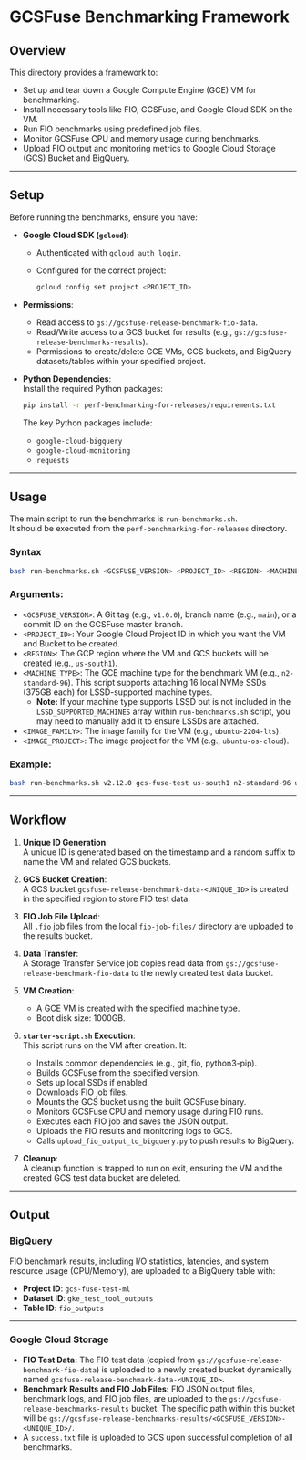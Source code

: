 # GCSFuse Benchmarking Framework

## Overview

This directory provides a framework to:

- Set up and tear down a Google Compute Engine (GCE) VM for benchmarking.
- Install necessary tools like FIO, GCSFuse, and Google Cloud SDK on the VM.
- Run FIO benchmarks using predefined job files.
- Monitor GCSFuse CPU and memory usage during benchmarks.
- Upload FIO output and monitoring metrics to Google Cloud Storage (GCS) Bucket and BigQuery.

---

## Setup

Before running the benchmarks, ensure you have:

- **Google Cloud SDK (`gcloud`)**:
  - Authenticated with `gcloud auth login`.
  - Configured for the correct project:

    ```bash
    gcloud config set project <PROJECT_ID>
    ```

- **Permissions**:
  - Read access to `gs://gcsfuse-release-benchmark-fio-data`.
  - Read/Write access to a GCS bucket for results (e.g., `gs://gcsfuse-release-benchmarks-results`).
  - Permissions to create/delete GCE VMs, GCS buckets, and BigQuery datasets/tables within your specified project.

- **Python Dependencies**:\
  Install the required Python packages:

    ```bash
    pip install -r perf-benchmarking-for-releases/requirements.txt
    ```

  The key Python packages include:

  - `google-cloud-bigquery`
  - `google-cloud-monitoring`
  - `requests`

---

## Usage

The main script to run the benchmarks is `run-benchmarks.sh`.  
It should be executed from the `perf-benchmarking-for-releases` directory.

### Syntax

```bash
bash run-benchmarks.sh <GCSFUSE_VERSION> <PROJECT_ID> <REGION> <MACHINE_TYPE> <IMAGE_FAMILY> <IMAGE_PROJECT>
```

### Arguments:

- `<GCSFUSE_VERSION>`: A Git tag (e.g., `v1.0.0`), branch name (e.g., `main`), or a commit ID on the GCSFuse master branch.
- `<PROJECT_ID>`: Your Google Cloud Project ID in which you want the VM and Bucket to be created.
- `<REGION>`: The GCP region where the VM and GCS buckets will be created (e.g., `us-south1`).
- `<MACHINE_TYPE>`: The GCE machine type for the benchmark VM (e.g., `n2-standard-96`). This script supports attaching 16 local NVMe SSDs (375GB each) for LSSD-supported machine types.
   - **Note:** If your machine type supports LSSD but is not included in the `LSSD_SUPPORTED_MACHINES` array within `run-benchmarks.sh` script, you may need to manually add it to ensure LSSDs are attached.
- `<IMAGE_FAMILY>`: The image family for the VM (e.g., `ubuntu-2204-lts`).
- `<IMAGE_PROJECT>`: The image project for the VM (e.g., `ubuntu-os-cloud`).

### Example:

```bash
bash run-benchmarks.sh v2.12.0 gcs-fuse-test us-south1 n2-standard-96 ubuntu-2204-lts ubuntu-os-cloud
```

---

## Workflow

1. **Unique ID Generation**:  
   A unique ID is generated based on the timestamp and a random suffix to name the VM and related GCS buckets.

2. **GCS Bucket Creation**:  
   A GCS bucket `gcsfuse-release-benchmark-data-<UNIQUE_ID>` is created in the specified region to store FIO test data.

3. **FIO Job File Upload**:  
   All `.fio` job files from the local `fio-job-files/` directory are uploaded to the results bucket.

4. **Data Transfer**:  
   A Storage Transfer Service job copies read data from `gs://gcsfuse-release-benchmark-fio-data` to the newly created test data bucket.

5. **VM Creation**:
   - A GCE VM is created with the specified machine type.
   - Boot disk size: 1000GB.

6. **`starter-script.sh` Execution**:  
   This script runs on the VM after creation. It:
   - Installs common dependencies (e.g., git, fio, python3-pip).
   - Builds GCSFuse from the specified version.
   - Sets up local SSDs if enabled.
   - Downloads FIO job files.
   - Mounts the GCS bucket using the built GCSFuse binary.
   - Monitors GCSFuse CPU and memory usage during FIO runs.
   - Executes each FIO job and saves the JSON output.
   - Uploads the FIO results and monitoring logs to GCS.
   - Calls `upload_fio_output_to_bigquery.py` to push results to BigQuery.

7. **Cleanup**:  
   A cleanup function is trapped to run on exit, ensuring the VM and the created GCS test data bucket are deleted.

---

## Output

### BigQuery

FIO benchmark results, including I/O statistics, latencies, and system resource usage (CPU/Memory), are uploaded to a BigQuery table with:

- **Project ID**: `gcs-fuse-test-ml`
- **Dataset ID**: `gke_test_tool_outputs`
- **Table ID**: `fio_outputs`

---

### Google Cloud Storage

- **FIO Test Data:** The FIO test data (copied from `gs://gcsfuse-release-benchmark-fio-data`) is uploaded to a newly created bucket dynamically named `gcsfuse-release-benchmark-data-<UNIQUE_ID>`.
- **Benchmark Results and FIO Job Files:** FIO JSON output files, benchmark logs, and FIO job files, are uploaded to the `gs://gcsfuse-release-benchmarks-results` bucket. The specific path within this bucket will be `gs://gcsfuse-release-benchmarks-results/<GCSFUSE_VERSION>-<UNIQUE_ID>/`.
- A `success.txt` file is uploaded to GCS upon successful completion of all benchmarks.
